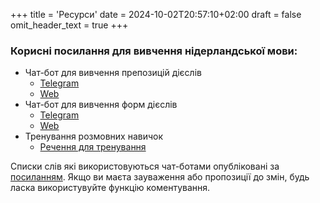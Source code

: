 +++
title = 'Ресурси'
date = 2024-10-02T20:57:10+02:00
draft = false
omit_header_text = true
+++

### Корисні посилання для вивчення нідерландської мови:

- Чат-бот для вивчення препозицій дієслів
    - [Telegram](https://t.me/YaVchuDutchPrepositiesTrainerBot)
    - [Web](https://botsrv2.com/qb/ja-vchu-dutch/werkwoord-prepositie-trainer)
- Чат-бот для вивчення форм дієслів
    - [Telegram](https://t.me/YaVchuDutchWerkwoordTrainerBot)
    - [Web](https://botsrv2.com/qb/ja-vchu-dutch/werkwoord-trainer)
- Тренування розмовних навичок
    - [Речення для тренування](/speech/)

Списки слів які використовуються чат-ботами опубліковані за [посиланням](https://docs.google.com/spreadsheets/d/1b4Gwv3IkfEAna7H_1hwCx1HamKP_rTBI_0ivvYzBge8/edit?gid=0#gid=0).
Якщо ви маєта зауваження або пропозиції до змін, будь ласка використувуйте функцію коментування.
